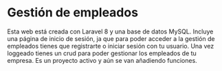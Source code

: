 <h1>Gestión de empleados</h1>
Esta web está creada con Laravel 8 y una base de datos MySQL. Incluye una página de inicio de sesión, ja que para poder acceder a la gestión de empleados tienes que registrarte o iniciar sesión con tu usuario. Una vez loggeado tienes un crud para poder gestionar los empleados de tu empresa. Es un proyecto activo y aún se van añadiendo funciones. 

